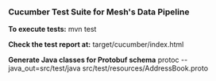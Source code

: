 ### Cucumber Test Suite for Mesh's Data Pipeline

**To execute tests:** 
mvn test

**Check the test report at:**
target/cucumber/index.html

**Generate Java classes for Protobuf schema**
protoc --java_out=src/test/java src/test/resources/AddressBook.proto 
